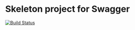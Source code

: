 # Skeleton project for Swagger

[![Build Status](https://travis-ci.org/Headcult/weather-service.svg?branch=master)](https://travis-ci.org/Headcult/weather-service)
